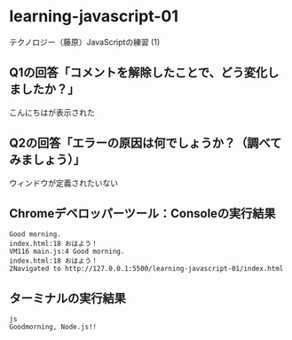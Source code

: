 # learning-javascript-01

テクノロジー（藤原）JavaScriptの練習 (1)

## Q1の回答「コメントを解除したことで、どう変化しましたか？」

こんにちはが表示された

## Q2の回答「エラーの原因は何でしょうか？（調べてみましょう）」

ウィンドウが定義されたいない

## Chromeデベロッパーツール：Consoleの実行結果

```
Good morning.
index.html:18 おはよう！
VM116 main.js:4 Good morning.
index.html:18 おはよう！
2Navigated to http://127.0.0.1:5500/learning-javascript-01/index.html
```

## ターミナルの実行結果

```
js
Goodmorning, Node.js!!
```

